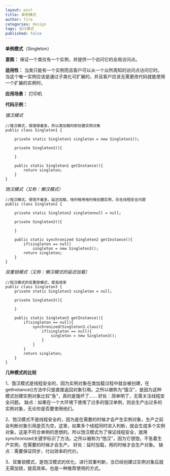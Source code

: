 ```yaml
---
layout: post
title: 单例模式
author: fire
categories: design
tags: 设计模式
published: false
---
```


**单例模式**（Singleton）

**意图：**
保证一个类仅有一个实例，并提供一个访问它的全局访问点。

**适用性：**
当类只能有一个实例而且客户可以从一个众所周知的访问点访问它时。
当这个唯一实例应该是通过子类化可扩展的，并且客户应该无需更改代码就能使用一个扩展的实例时。

**应用场景：**
打印机

**代码示例：**

*饿汉模式*

```
//饿汉模式，很饿很着急，所以类加载时即创建实例对象  
public class Singleton1 {  
      
    private static Singleton1 singleton = new Singleton1();  
      
    private Singleton1(){  
          
    }  
      
    public static Singleton1 getInstance(){  
        return singleton;  
    }  
} 
```

*饱汉模式（又称：懒汉模式）*

```
//饱汉模式，很饱不着急，延迟加载，啥时候用啥时候创建实例，存在线程安全问题  
public class Singleton2 {  
  
    private static Singleton2 singletonnull = null;  
      
    private Singleton2(){  
          
    }  
      
    public static synchronized Singleton2 getInstance(){  
        if(singleton == null)   
            singleton = new Singleton2();  
        return singleton;  
    }  
} 
```

*双重锁模式（又称：懒汉模式的延迟加载）*

```
//饱汉模式的双重锁模式，提高效率  
public class Singleton3 {  
    private static Singleton3 singleton = null;  
      
    private Singleton3(){  
          
    }  
      
    public static Singleton3 getInstance(){  
        if(singleton == null){  
            synchronized(Singleton3.class){  
                if(singleton == null){  
                    singleton = new Singleton3();  
                }  
            }  
        }  
        return singleton;  
    }  
} 
```


**几种模式的比较**

1、饿汉模式是线程安全的，因为实例对象在类加载过程中就会被创建，在getInstance()方法中只是直接返回对象引用。之所以被称为“饿汉”，是因为这种模式创建实例对象比较“急”，真的是饿坏了……
好处：简单明了，无需关注线程安全问题。
缺点：如果在一个大环境下使用了过多的饿汉单例，则会生产出过多的实例对象，无论你是否要使用他们。

2、饱汉模式不是线程安全的，因为是在需要的时候才会产生实例对象，生产之前会判断对象引用是否为空，这里，如果多个线程同时进入判断，就会生成多个实例对象，这是不符合单例的思想的。所以饱汉模式为了保证线程安全，就用synchronized关键字标识了方法。之所以被称为“饱汉”，因为它很饱，不急着生产实例，在需要的时候才会生产。
好处：延时加载，用的时候才会生产对象。
缺点：需要保证同步，付出效率的代价。

3、双重锁模式，是饱汉模式的优化，进行双重判断，当已经创建过实例对象后就无需加锁，提高效率。也是一种推荐使用的方式。

